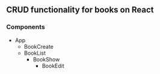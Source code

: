 ## CRUD functionality for books on React


### Components
- App
  - BookCreate
  - BookList
    - BookShow
      - BookEdit